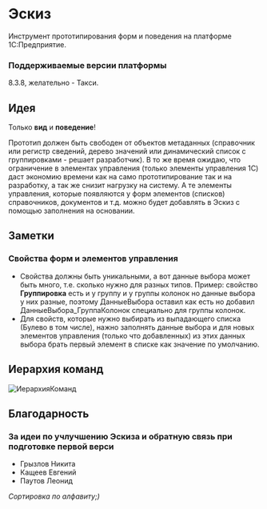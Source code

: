 # Эскиз

Инструмент прототипирования форм и поведения на платформе 1С:Предприятие.

### Поддерживаемые версии платформы

8.3.8, желательно - Такси.

## Идея

Только **вид** и **поведение**! 

Прототип должен быть свободен от объектов метаданных (справочник или регистр сведений, дерево значений или динамический список с группировками - решает разработчик). В то же время ожидаю, что ограничение в элементах управления (только элементы управления 1С) даст экономию времени как на само прототипирование так и на разработку, а так же снизит нагрузку на систему. А те элементы управления, которые появляются у форм элементов (списков) справочников, документов и т.д. можно будет добавлять в Эскиз с помощью заполнения на основании.

## Заметки

### Свойства форм и элементов управления

* Свойства должны быть уникальными, а вот данные выбора может быть много, т.е. сколько нужно для разных типов. Пример: свойство **Группировка** есть и у группу и у группы колонок но данные выбора у них разные, поэтому ДанныеВыбора оставил как есть но добавил ДанныеВыбора_ГруппаКолонок специально для группы колонок.
* Для свойств, которые нужно выбирать из выпадающего списка (Булево в том числе), нажно заполнять данные выбора и для новых элементов управления (только что добавленных) из этих данных выбора брать первый элемент в списке как значение по умолчанию.

## Иерархия команд

![ИерархияКоманд](/uploads/0f9c70e870fb3ac3b1d6758b7f20b80f/ИерархияКоманд.png)

## Благодарность

### За идеи по учлучшению Эскиза и обратную связь при подготовке первой верси

* Грызлов Никита
* Кащеев Евгений
* Паутов Леонид

_Сортировка по алфавиту;)_
